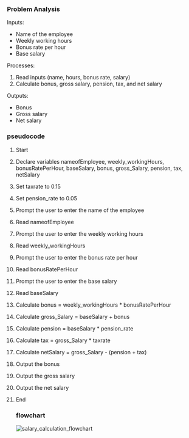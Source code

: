 ### Problem Analysis

Inputs:
- Name of the employee
- Weekly working hours
- Bonus rate per hour
- Base salary

Processes:
1. Read inputs (name, hours, bonus rate, salary)
2. Calculate bonus, gross salary, pension, tax, and net salary

Outputs:
- Bonus
- Gross salary
- Net salary
### pseudocode


1. Start
2. Declare variables nameofEmployee, weekly_workingHours, bonusRatePerHour, baseSalary, bonus, gross_Salary, pension, tax, netSalary
3. Set taxrate to 0.15
4. Set pension_rate to 0.05
5. Prompt the user to enter the name of the employee
6. Read nameofEmployee
7. Prompt the user to enter the weekly working hours
8. Read weekly_workingHours
9. Prompt the user to enter the bonus rate per hour
10. Read bonusRatePerHour
11. Prompt the user to enter the base salary
12. Read baseSalary
13. Calculate bonus = weekly_workingHours * bonusRatePerHour
14. Calculate gross_Salary = baseSalary + bonus
15. Calculate pension = baseSalary * pension_rate
16. Calculate tax = gross_Salary * taxrate
17. Calculate netSalary = gross_Salary - (pension + tax)
18. Output the bonus
19. Output the gross salary
20. Output the net salary
21. End

     ###  flowchart

      ![salary_calculation_flowchart](https://github.com/user-attachments/assets/a1eeea33-e85f-4257-8f97-aedca925e2f3)
